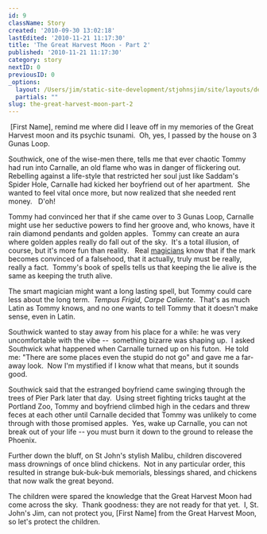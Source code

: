 ```yaml
---
id: 9
className: Story
created: '2010-09-30 13:02:18'
lastEdited: '2010-11-21 11:17:30'
title: 'The Great Harvest Moon - Part 2'
published: '2010-11-21 11:17:30'
category: story
nextID: 0
previousID: 0
_options:
  layout: /Users/jim/static-site-development/stjohnsjim/site/layouts/default.static.ttml
  partials: ""
slug: the-great-harvest-moon-part-2
---
```

<p>&nbsp;[First Name], remind me where did I leave off in my memories of the Great Harvest moon and its psychic tsunami.&nbsp; Oh, yes, I passed by the house on 3 Gunas Loop.</p>

<p >Southwick, one of the wise-men there, tells me that ever chaotic Tommy had run into Carnalle, an old flame who was in danger of flickering out.&nbsp; Rebelling against a life-style that restricted her soul just like Saddam's Spider Hole, Carnalle had kicked her boyfriend out of her apartment.&nbsp; She wanted to feel vital once more, but now realized that she needed rent money. &nbsp; D'oh!</p>

<p >Tommy had convinced her that if she came over to 3 Gunas Loop, Carnalle might use her seductive powers to find her groove and, who knows, have it rain diamond pendants and golden apples.&nbsp; Tommy can create an aura where golden apples really do fall out of the sky.&nbsp; It's a total illusion, of course, but it's more fun than reality. &nbsp; Real <a target="_blank" href="http://en.wikipedia.org/wiki/The_Magician_(Tarot_card)">magicians</a> know that if the mark becomes convinced of a falsehood, that it actually, truly must be really, really a fact. &nbsp;Tommy's book of spells tells us that keeping the lie alive is the same as keeping the truth alive.</p>

<p >The smart magician might want a long lasting spell, but Tommy could care less about the long term.&nbsp; <em>Tempus Frigid, Carpe Caliente</em>.&nbsp; That's as much Latin as Tommy knows, and no one wants to tell Tommy that it doesn't make sense, even in Latin.</p>

<p >Southwick wanted to stay away from his place for a while: he was very uncomfortable with the vibe --&nbsp; something bizarre was shaping up.&nbsp; I asked Southwick what happened when Carnalle turned up on his futon.&nbsp; He told me: &quot;There are some places even the stupid do not go&quot; and gave me a far-away look.&nbsp; Now I'm mystified if I know what that means, but it sounds good.</p>

<p >Southwick said that the estranged boyfriend came swinging through the trees of Pier Park later that day.&nbsp;&nbsp;Using street fighting tricks taught at the Portland Zoo, Tommy and boyfriend climbed high in the cedars and threw feces at each other until Carnalle decided that Tommy was unlikely to come through with those promised apples.&nbsp; Yes, wake up Carnalle, you can not break out of your life -- you must burn it down to the ground to release the Phoenix.</p>

<p >Further down the bluff, on St John's stylish Malibu, children discovered mass drownings of once blind chickens.&nbsp; Not in any particular order, this resulted in strange buk-buk-buk memorials, blessings shared, and chickens that now walk the great beyond.</p>

<p >The children were spared the knowledge that the Great Harvest Moon had come across the sky.&nbsp; Thank goodness: they are not ready for that yet.&nbsp; I, St. John's Jim, can not protect you, [First Name] from the Great Harvest Moon, so let's protect the children.</p>